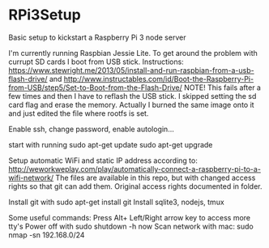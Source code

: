 # RPi3Setup
Basic setup to kickstart a Raspberry Pi 3 node server

I'm currently running Raspbian Jessie Lite. 
To get around the problem with currupt SD cards I boot from USB stick. Instructions:
https://www.stewright.me/2013/05/install-and-run-raspbian-from-a-usb-flash-drive/
and
http://www.instructables.com/id/Boot-the-Raspberry-Pi-from-USB/step5/Set-to-Boot-from-the-Flash-Drive/
NOTE! This fails after a few times and then I have to reflash the USB stick.
I skipped setting the sd card flag and erase the memory. Actually I burned the same image onto it and just edited the file where rootfs is set.

Enable ssh, change password, enable autologin...

start with running 
sudo apt-get update
sudo apt-get upgrade

Setup automatic WiFi and static IP address according to:
http://weworkweplay.com/play/automatically-connect-a-raspberry-pi-to-a-wifi-network/
The files are available in this repo, but with changed access rights so that git can add them. Original access rights documented in folder.


Install git with 
sudo apt-get install git
Install sqlite3, nodejs, tmux


Some useful commands: 
Press Alt+ Left/Right arrow key to access more tty's
Power off with sudo shutdown -h now
Scan network with mac: sudo nmap -sn 192.168.0/24


